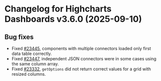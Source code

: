 # Changelog for Highcharts Dashboards v3.6.0 (2025-09-10)

## Bug fixes
- Fixed [#23445](https://github.com/highcharts/highcharts/issues/23445), components with multiple connectors loaded only first data table correctly.
- Fixed [#23447](https://github.com/highcharts/highcharts/issues/23447), independent JSON connectors were in some cases using the same column array.
- Fixed [#23332](https://github.com/highcharts/highcharts/issues/23332), `getOptions` did not return correct values for a grid with resized columns.
